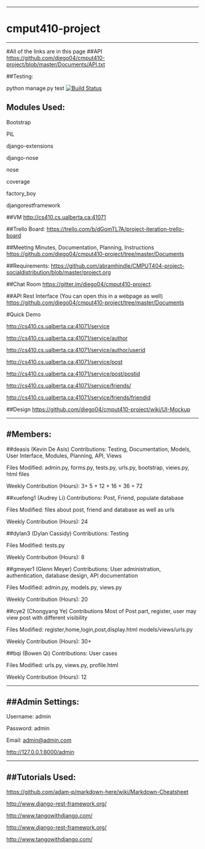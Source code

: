 ------
# cmput410-project
------
#All of the links are in this page
##API
https://github.com/diego04/cmput410-project/blob/master/Documents/API.txt

##Testing:

python manage.py test
[![Build Status](https://api.travis-ci.org/diego04/cmput410-project.svg)](https://travis-ci.org/diego04/cmput410-project/)





## Modules Used:

Bootstrap

PIL

django-extensions

django-nose

nose

coverage

factory_boy

djangorestframework

##VM
http://cs410.cs.ualberta.ca:41071

##Trello Board:
https://trello.com/b/dGomTL7A/project-iteration-trello-board

##Meeting Minutes, Documentation, Planning, Instructions
https://github.com/diego04/cmput410-project/tree/master/Documents

##Requirements:
https://github.com/abramhindle/CMPUT404-project-socialdistribution/blob/master/project.org

##Chat Room
https://gitter.im/diego04/cmput410-project.

##API Rest Interface (You can open this in a webpage as well)
https://github.com/diego04/cmput410-project/tree/master/Documents

#Quick Demo

http://cs410.cs.ualberta.ca:41071/service

http://cs410.cs.ualberta.ca:41071/service/author

http://cs410.cs.ualberta.ca:41071/service/author/userid

http://cs410.cs.ualberta.ca:41071/service/post

http://cs410.cs.ualberta.ca:41071/service/post/postid

http://cs410.cs.ualberta.ca:41071/service/friends/

http://cs410.cs.ualberta.ca:41071/service/friends/friendid


##Design
https://github.com/diego04/cmput410-project/wiki/UI-Mockup

------
#Members:
------

##deasis		(Kevin De Asis)
Contributions: Testing, Documentation, Models, User Interface, Modules, Planning, API, Views

Files Modified: admin.py, forms.py, tests.py, urls.py, bootstrap, views.py, html files

Weekly Contribution (Hours): 3+ 5 + 12 + 16 + 36 = 72

##xuefeng1	(Audrey Li)
Contributions: Post, Friend, populate database

Files Modified: files about post, friend and database as well as urls

Weekly Contribution (Hours): 24

##dylan3		(Dylan Cassidy)
Contributions: Testing

Files Modified: tests.py

Weekly Contribution (Hours): 8


##gmeyer1 	(Glenn Meyer)
Contributions: User administration, authentication, database design, API documentation

Files Modified: admin.py, models.py, views.py

Weekly Contribution (Hours): 20


##cye2 		(Chongyang Ye)
Contributions Most of Post part, register, user may view post with different visibility

Files Modified: register,home,login,post,display.html models/views/urls.py

Weekly Contribution (Hours): 30+


##bqi			(Bowen Qi)
Contributions: User cases

Files Modified: urls.py, views.py, profile.html

Weekly Contribution (Hours): 12

------
##Admin Settings:
------

Username: admin


Password: admin


Email: admin@admin.com


http://127.0.0.1:8000/admin

------
##Tutorials Used:
------

https://github.com/adam-p/markdown-here/wiki/Markdown-Cheatsheet

http://www.django-rest-framework.org/

http://www.tangowithdjango.com/

http://www.django-rest-framework.org/

http://www.tangowithdjango.com/
